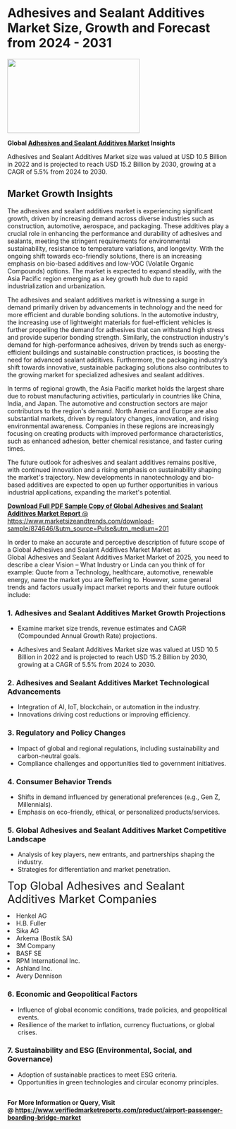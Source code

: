 <H1>Adhesives and Sealant Additives Market Size, Growth and Forecast from 2024 - 2031</H1><img class="aligncenter size-medium wp-image-584254" src="https://thirdeyenews.in/wp-content/uploads/2024/09/Global-Market-Research-300x168.jpeg" alt="" width="300" height="168" /><p><strong>Global&nbsp;<a href="https://www.marketsizeandtrends.com/download-sample/874646/&amp;utm_source=Pulse&amp;utm_medium=201">Adhesives and Sealant Additives Market</a> Insights</strong></p><p>Adhesives and Sealant Additives Market size was valued at USD 10.5 Billion in 2022 and is projected to reach USD 15.2 Billion by 2030, growing at a CAGR of 5.5% from 2024 to 2030.</p><p><h2>Market Growth Insights</h2> <p>The adhesives and sealant additives market is experiencing significant growth, driven by increasing demand across diverse industries such as construction, automotive, aerospace, and packaging. These additives play a crucial role in enhancing the performance and durability of adhesives and sealants, meeting the stringent requirements for environmental sustainability, resistance to temperature variations, and longevity. With the ongoing shift towards eco-friendly solutions, there is an increasing emphasis on bio-based additives and low-VOC (Volatile Organic Compounds) options. The market is expected to expand steadily, with the Asia Pacific region emerging as a key growth hub due to rapid industrialization and urbanization.</p> <p><a href="#"></a></p> <p>The adhesives and sealant additives market is witnessing a surge in demand primarily driven by advancements in technology and the need for more efficient and durable bonding solutions. In the automotive industry, the increasing use of lightweight materials for fuel-efficient vehicles is further propelling the demand for adhesives that can withstand high stress and provide superior bonding strength. Similarly, the construction industry's demand for high-performance adhesives, driven by trends such as energy-efficient buildings and sustainable construction practices, is boosting the need for advanced sealant additives. Furthermore, the packaging industry’s shift towards innovative, sustainable packaging solutions also contributes to the growing market for specialized adhesives and sealant additives.</p> <p>In terms of regional growth, the Asia Pacific market holds the largest share due to robust manufacturing activities, particularly in countries like China, India, and Japan. The automotive and construction sectors are major contributors to the region's demand. North America and Europe are also substantial markets, driven by regulatory changes, innovation, and rising environmental awareness. Companies in these regions are increasingly focusing on creating products with improved performance characteristics, such as enhanced adhesion, better chemical resistance, and faster curing times.</p> <p>The future outlook for adhesives and sealant additives remains positive, with continued innovation and a rising emphasis on sustainability shaping the market's trajectory. New developments in nanotechnology and bio-based additives are expected to open up further opportunities in various industrial applications, expanding the market's potential.</p> <p><a href="#"></p><p><span class=""><strong>Download Full PDF Sample Copy of Global Adhesives and Sealant Additives Market Report</strong> @ <a href="https://www.marketsizeandtrends.com/download-sample/874646/&amp;utm_source=Pulse&amp;utm_medium=201" target="_blank">https://www.marketsizeandtrends.com/download-sample/874646/&amp;utm_source=Pulse&amp;utm_medium=201</a></span></p><p>In order to make an accurate and perceptive description of future scope of a Global&nbsp;Adhesives and Sealant Additives Market Market as Global&nbsp;Adhesives and Sealant Additives Market Market of 2025, you need to describe a clear Vision &ndash; What Industry or Linda can you think of for example: Quote from a Technology, healthcare, automotive, renewable energy, name the market you are Reffering to. However, some general trends and factors usually impact market reports and their future outlook include:</p><h3>1.&nbsp;<strong>Adhesives and Sealant Additives Market Growth Projections</strong></h3><ul><li>Examine market size trends, revenue estimates and CAGR (Compounded Annual Growth Rate) projections.</li><li><p>Adhesives and Sealant Additives Market size was valued at USD 10.5 Billion in 2022 and is projected to reach USD 15.2 Billion by 2030, growing at a CAGR of 5.5% from 2024 to 2030.</p></li></ul><h3>2.&nbsp;<strong>Adhesives and Sealant Additives Market Technological Advancements</strong></h3><ul><li>Integration of AI, IoT, blockchain, or automation in the industry.</li><li>Innovations driving cost reductions or improving efficiency.</li></ul><h3>3.&nbsp;<strong>Regulatory and Policy Changes</strong></h3><ul><li>Impact of global and regional regulations, including sustainability and carbon-neutral goals.</li><li>Compliance challenges and opportunities tied to government initiatives.</li></ul><h3>4.&nbsp;<strong>Consumer Behavior Trends</strong></h3><ul><li>Shifts in demand influenced by generational preferences (e.g., Gen Z, Millennials).</li><li>Emphasis on eco-friendly, ethical, or personalized products/services.</li></ul><h3>5.&nbsp;<strong>Global Adhesives and Sealant Additives Market Competitive Landscape</strong></h3><ul><li>Analysis of key players, new entrants, and partnerships shaping the industry.</li><li>Strategies for differentiation and market penetration.</li></ul><p data-pm-slice="1 1 []"><span style="color: inherit; font-family: inherit; font-size: 25px;">Top Global Adhesives and Sealant Additives Market Companies</span></p><div class="" data-test-id=""><p><li>Henkel AG</li><li> H.B. Fuller</li><li> Sika AG</li><li> Arkema (Bostik SA)</li><li> 3M Company</li><li> BASF SE</li><li> RPM International Inc.</li><li> Ashland Inc.</li><li> Avery Dennison</li></p></div><h3>6.&nbsp;<strong>Economic and Geopolitical Factors</strong></h3><ul><li>Influence of global economic conditions, trade policies, and geopolitical events.</li><li>Resilience of the market to inflation, currency fluctuations, or global crises.</li></ul><h3>7.&nbsp;<strong>Sustainability and ESG (Environmental, Social, and Governance)</strong></h3><ul><li>Adoption of sustainable practices to meet ESG criteria.</li><li>Opportunities in green technologies and circular economy principles.</li></ul><h2><strong style="font-size: 14px;">For More Information or Query, Visit @&nbsp;</strong><a style="background-color: #ffffff; font-size: 14px;" href="https://www.marketsizeandtrends.com/report/adhesives-and-sealant-additives-market/" target="_blank">https://www.verifiedmarketreports.com/product/airport-passenger-boarding-bridge-market</a></h2>
